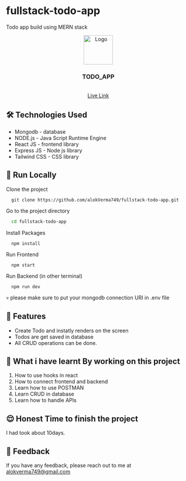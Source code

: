 # fullstack-todo-app
Todo app build using MERN stack

<div align="center">
  <a href="https://github.com/alokVerma749/uiproject_14">
    <img src="https://learncodeonline.in/mascot.png" alt="Logo" width="80">
  </a>

<h3 align="center">TODO_APP</h3>

  <p align="center">
    <br />
    <a href="https://alokverma-uiproject-14.netlify.app/">Live Link</a>
  </p>
</div>

## 🛠 Technologies Used
  - Mongodb - database
  - NODE.js - Java Script Runtime Engine
  - React JS - frontend library
  - Express JS - Node js library
  - Tailwind CSS - CSS library

## 🚩 Run Locally

Clone the project

```git
  git clone https://github.com/alokVerma749/fullstack-todo-app.git
```

Go to the project directory

```bash
  cd fullstack-todo-app
```

Install Packages

```npm
  npm install
```

Run Frontend 

```npm
  npm start
```

Run Backend (in other terminal)

```npm
  npm run dev
```

💀 please make sure to put your mongodb connection URI in .env file

## 📝 Features

- Create Todo and instatly renders on the screen
- Todos are get saved in database
- All CRUD operations can be done.

## 🤔 What i have learnt By working on this project
1. How to use hooks in react  
2. How to connect frontend and backend
3. Learn how to use POSTMAN
4. Learn CRUD in database
5. Learn how to handle APIs

## 😌 Honest Time to finish the project

I had took about 10days. 

## 👀 Feedback
If you have any feedback, please reach out to me at alokverma749@gmail.com
